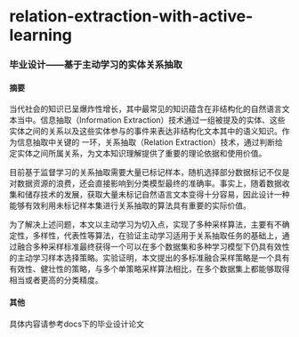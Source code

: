 # relation-extraction-with-active-learning
### 毕业设计——基于主动学习的实体关系抽取

#### 摘要

当代社会的知识已呈爆炸性增长，其中最常见的知识蕴含在非结构化的自然语言文本当中。信息抽取（Information Extraction）技术通过一组被提及的实体、这些实体之间的关系以及这些实体参与的事件来表达非结构化文本其中的语义知识。作为信息抽取中关键的 一环，关系抽取（Relation Extraction）技术，通过判断给定实体之间所属关系，为文本知识理解提供了重要的理论依据和使用价值。

目前基于监督学习的关系抽取需要大量已标记样本，随机选择部分数据标记不仅是对数据资源的浪费，还会直接影响到分类模型最终的准确率。事实上，随着数据收集和储存技术的发展，获取大量未标记自然语言文本变得十分容易，因此设计一种能够有效利用未标记样本集进行关系抽取的算法具有重要的实际价值。 

为了解决上述问题，本文以主动学习为切入点，实现了多种采样算法，主要有不确定性，多样性，代表性等算法，在验证主动学习适用于关系抽取任务的基础上，通过融合多种采样标准最终获得一个可以在多个数据集和多种学习模型下仍具有效性的主动学习样本选择策略。实验证明，本文提出的多标准融合采样策略是一个具有有效性、健壮性的策略，与多个单策略采样算法相比，在多个数据集上都能够取得相当或者更高的分类精度。

#### 其他

具体内容请参考docs下的毕业设计论文

